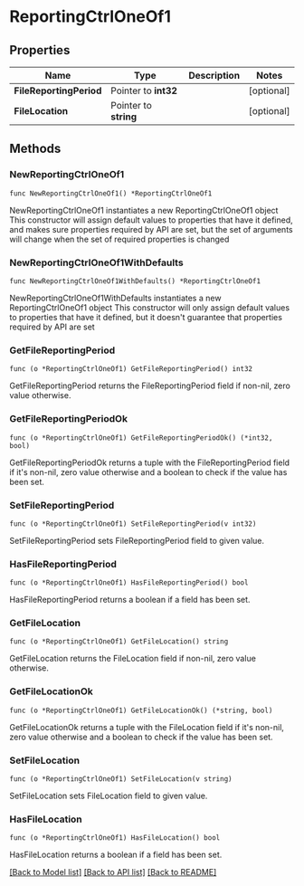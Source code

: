 # ReportingCtrlOneOf1

## Properties

Name | Type | Description | Notes
------------ | ------------- | ------------- | -------------
**FileReportingPeriod** | Pointer to **int32** |  | [optional] 
**FileLocation** | Pointer to **string** |  | [optional] 

## Methods

### NewReportingCtrlOneOf1

`func NewReportingCtrlOneOf1() *ReportingCtrlOneOf1`

NewReportingCtrlOneOf1 instantiates a new ReportingCtrlOneOf1 object
This constructor will assign default values to properties that have it defined,
and makes sure properties required by API are set, but the set of arguments
will change when the set of required properties is changed

### NewReportingCtrlOneOf1WithDefaults

`func NewReportingCtrlOneOf1WithDefaults() *ReportingCtrlOneOf1`

NewReportingCtrlOneOf1WithDefaults instantiates a new ReportingCtrlOneOf1 object
This constructor will only assign default values to properties that have it defined,
but it doesn't guarantee that properties required by API are set

### GetFileReportingPeriod

`func (o *ReportingCtrlOneOf1) GetFileReportingPeriod() int32`

GetFileReportingPeriod returns the FileReportingPeriod field if non-nil, zero value otherwise.

### GetFileReportingPeriodOk

`func (o *ReportingCtrlOneOf1) GetFileReportingPeriodOk() (*int32, bool)`

GetFileReportingPeriodOk returns a tuple with the FileReportingPeriod field if it's non-nil, zero value otherwise
and a boolean to check if the value has been set.

### SetFileReportingPeriod

`func (o *ReportingCtrlOneOf1) SetFileReportingPeriod(v int32)`

SetFileReportingPeriod sets FileReportingPeriod field to given value.

### HasFileReportingPeriod

`func (o *ReportingCtrlOneOf1) HasFileReportingPeriod() bool`

HasFileReportingPeriod returns a boolean if a field has been set.

### GetFileLocation

`func (o *ReportingCtrlOneOf1) GetFileLocation() string`

GetFileLocation returns the FileLocation field if non-nil, zero value otherwise.

### GetFileLocationOk

`func (o *ReportingCtrlOneOf1) GetFileLocationOk() (*string, bool)`

GetFileLocationOk returns a tuple with the FileLocation field if it's non-nil, zero value otherwise
and a boolean to check if the value has been set.

### SetFileLocation

`func (o *ReportingCtrlOneOf1) SetFileLocation(v string)`

SetFileLocation sets FileLocation field to given value.

### HasFileLocation

`func (o *ReportingCtrlOneOf1) HasFileLocation() bool`

HasFileLocation returns a boolean if a field has been set.


[[Back to Model list]](../README.md#documentation-for-models) [[Back to API list]](../README.md#documentation-for-api-endpoints) [[Back to README]](../README.md)


